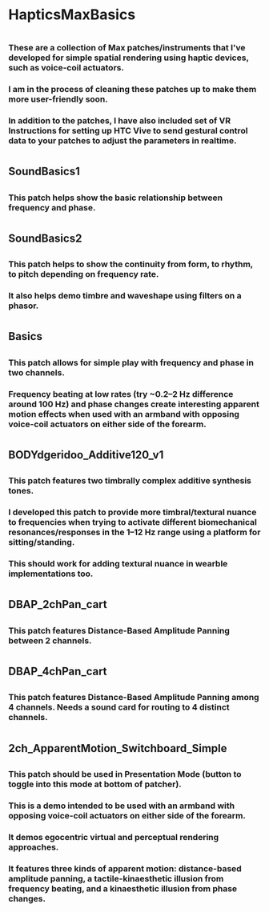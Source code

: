# HapticsMaxBasics
#
### These are a collection of Max patches/instruments that I've developed for simple spatial rendering using haptic devices, such as voice-coil actuators. 
### I am in the process of cleaning these patches up to make them more user-friendly soon.
### In addition to the patches, I have also included set of VR Instructions for setting up HTC Vive to send gestural control data to your patches to adjust the parameters in realtime. 
### 
#
## SoundBasics1
##
### This patch helps show the basic relationship between frequency and phase.
#
## SoundBasics2
##
### This patch helps to show the continuity from form, to rhythm, to pitch depending on frequency rate.
### It also helps demo timbre and waveshape using filters on a phasor.
#
## Basics
##
### This patch allows for simple play with frequency and phase in two channels. 
### Frequency beating at low rates (try ~0.2–2 Hz difference around 100 Hz) and phase changes create interesting apparent motion effects when used with an armband with opposing voice-coil actuators on either side of the forearm.
#
## BODYdgeridoo_Additive120_v1
##
### This patch features two timbrally complex additive synthesis tones. 
### I developed this patch to provide more timbral/textural nuance to frequencies when trying to activate different biomechanical resonances/responses in the 1–12 Hz range using a platform for sitting/standing.
### This should work for adding textural nuance in wearble implementations too. 
#
## DBAP_2chPan_cart
##
### This patch features Distance-Based Amplitude Panning between 2 channels. 
# 
## DBAP_4chPan_cart
##
### This patch features Distance-Based Amplitude Panning among 4 channels. Needs a sound card for routing to 4 distinct channels.
# 
## 2ch_ApparentMotion_Switchboard_Simple
##
### This patch should be used in Presentation Mode (button to toggle into this mode at bottom of patcher).
### This is a demo intended to be used with an armband with opposing voice-coil actuators on either side of the forearm. 
### It demos egocentric virtual and perceptual rendering approaches.
### It features three kinds of apparent motion: distance-based amplitude panning, a tactile-kinaesthetic illusion from frequency beating, and a kinaesthetic illusion from phase changes. 
##
